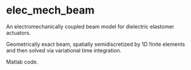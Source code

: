 # elec_mech_beam
An electromechanically coupled beam model for dielectric elastomer actuators.

Geometrically exact beam, spatially semidiscretized by 1D finite elements and then solved via variational time integration.

Matlab code.
